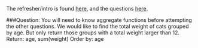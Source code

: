 The refresher/intro is found [here](https://www.windowfunctions.com/questions/intro/), and the questions [here](https://www.windowfunctions.com/questions/intro/0).

###Question:
You will need to know aggregate functions before attempting the other questions.
We would like to find the total weight of cats grouped by age. But only return those groups with a total weight larger than 12.
Return: age, sum(weight) Order by: age
